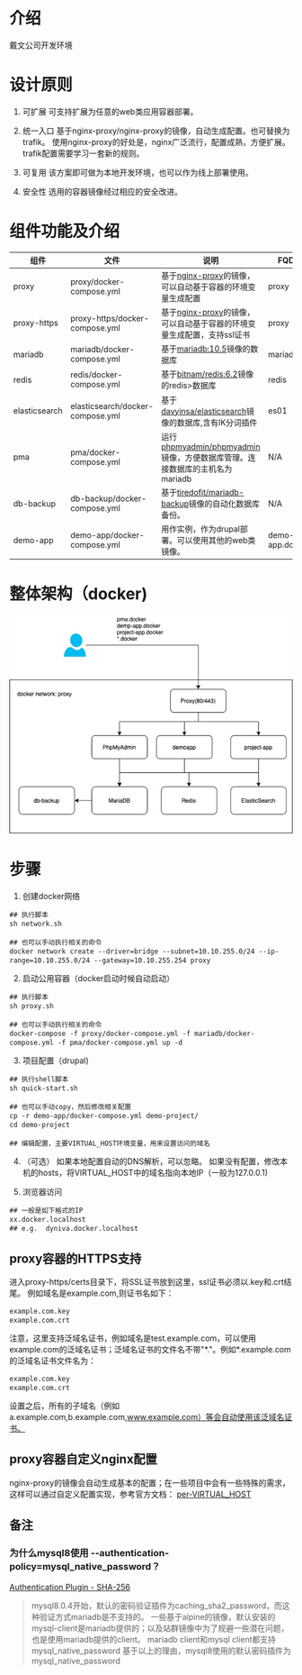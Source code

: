 # 介绍
戴文公司开发环境

# 设计原则
1. 可扩展
    可支持扩展为任意的web类应用容器部署。

2. 统一入口
    基于nginx-proxy/nginx-proxy的镜像，自动生成配置。也可替换为trafik。
    使用nginx-proxy的好处是，nginx广泛流行，配置成熟，方便扩展。trafik配置需要学习一套新的规则。

3. 可复用
    该方案即可做为本地开发环境，也可以作为线上部署使用。

4. 安全性
    选用的容器镜像经过相应的安全改进。

# 组件功能及介绍
|组件|文件|说明|FQDN|
|---|---|---|--|
|proxy|proxy/docker-compose.yml|基于[nginx-proxy](https://hub.docker.com/r/jwilder/nginx-proxy)的镜像，可以自动基于容器的环境变量生成配置|proxy|
|proxy-https|proxy-https/docker-compose.yml|基于[nginx-proxy](https://hub.docker.com/r/jwilder/nginx-proxy)的镜像，可以自动基于容器的环境变量生成配置，支持ssl证书|proxy|
|mariadb|mariadb/docker-compose.yml|基于[mariadb:10.5](https://hub.docker.com/r/wodby/mariadb)镜像的数据库|mariadb|
|redis|redis/docker-compose.yml|基于[bitnam/redis:6.2](https://hub.docker.com/r/wodby/redis)镜像的redis>数据库|redis|
|elasticsearch|elasticsearch/docker-compose.yml|基于[davyinsa/elasticsearch](https://hub.docker.com/r/davyinsa/elasticsearch-ik)镜像的数据库,含有IK分词插件|es01|
|pma|pma/docker-compose.yml|运行[phpmyadmin/phpmyadmin](https://hub.docker.com/r/phpmyadmin/phpmyadmin)镜像，方便数据库管理。连接数据库的主机名为mariadb|N/A|
|db-backup|db-backup/docker-compose.yml|基于[tiredofit/mariadb-backup](https://hub.docker.com/r/tiredofit/db-backup)镜像的自动化数据库备份。|N/A|
|demo-app|demo-app/docker-compose.yml|用作实例，作为drupal部署。可以使用其他的web类镜像。|demo-app.docker|

# 整体架构（docker)
![](https://github.com/davyin-co/davyin-docker-dev/raw/master/nginx-proxy.jpg)
# 步骤
1. 创建docker网络
``` shell
## 执行脚本
sh network.sh

## 也可以手动执行相关的命令
docker network create --driver=bridge --subnet=10.10.255.0/24 --ip-range=10.10.255.0/24 --gateway=10.10.255.254 proxy
```

2. 启动公用容器（docker启动时候自动启动）
```shell
## 执行脚本
sh proxy.sh

## 也可以手动执行相关的命令
docker-compose -f proxy/docker-compose.yml -f mariadb/docker-compose.yml -f pma/docker-compose.yml up -d
```

3. 项目配置（drupal)
```shell
## 执行shell脚本
sh quick-start.sh

## 也可以手动copy，然后修改相关配置
cp -r demo-app/docker-compose.yml demo-project/
cd demo-project

## 编辑配置，主要VIRTUAL_HOST环境变量，用来设置访问的域名
```

4. （可选）
如果本地配置自动的DNS解析，可以忽略。
如果没有配置，修改本机的hosts，将VIRTUAL_HOST中的域名指向本地IP（一般为127.0.0.1)

5. 浏览器访问
```shell
## 一般是如下格式的IP
xx.docker.localhost
## e.g.  dyniva.docker.localhost
```

## proxy容器的HTTPS支持
进入proxy-https/certs目录下，将SSL证书放到这里，ssl证书必须以.key和.crt结尾。
例如域名是example.com,则证书名如下：
```
example.com.key
example.com.crt
```
注意，这里支持泛域名证书，例如域名是test.example.com，可以使用example.com的泛域名证书；泛域名证书的文件名不带"\*."。例如*.example.com的泛域名证书文件名为：

```
example.com.key
example.com.crt
```
设置之后，所有的子域名（例如a.example.com,b.example.com,www.example.com）等会自动使用该泛域名证书。

## proxy容器自定义nginx配置
nginx-proxy的镜像会自动生成基本的配置；在一些项目中会有一些特殊的需求，这样可以通过自定义配置实现，参考官方文档：
[per-VIRTUAL_HOST](https://github.com/nginx-proxy/nginx-proxy#per-virtual_host)

## 备注

### 为什么mysql8使用 --authentication-policy=mysql_native_password？
[Authentication Plugin - SHA-256](https://mariadb.com/kb/en/authentication-plugin-sha-256/)
> mysql8.0.4开始，默认的密码验证插件为caching_sha2_password，而这种验证方式mariadb是不支持的。
> 一些基于alpine的镜像，默认安装的mysql-client是mariadb提供的；以及站群镜像中为了规避一些潜在问题，也是使用mariadb提供的client。
> mariadb client和mysql client都支持mysql_native_password
> 基于以上的理由，mysql8使用的默认密码插件为mysql_native_password
